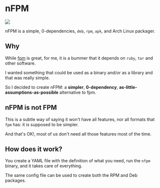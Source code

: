 # nFPM

![](/static/banner.svg)

nFPM is a simple, 0-dependencies, `deb`, `rpm`, `apk`, and Arch Linux packager.

## Why

While [fpm][] is great, for me, it is a bummer that it depends on `ruby`, `tar`
and other software.

I wanted something that could be used as a binary and/or as a library and that
was really simple.

So I decided to create nFPM: a **simpler**, **0-dependency**,
**as-little-assumptions-as-possible** alternative to fpm.

## nFPM is not FPM

This is a subtle way of saying it won't have all features, nor all
formats that `fpm` has: it is supposed to be simpler.

And that's OK!, most of us don't need all those features most of the time.

[fpm]: https://github.com/jordansissel/fpm

## How does it work?

You create a YAML file with the definition of what you need, run the `nfpm`
binary, and it takes care of everything.

The same config file can be used to create both the RPM and Deb packages.
